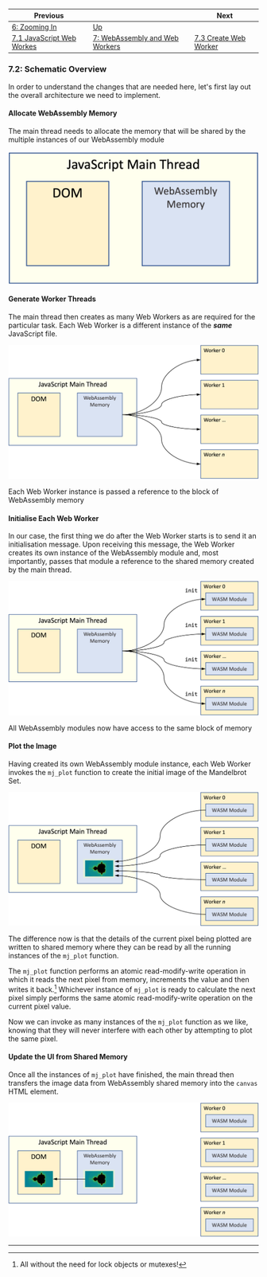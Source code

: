 | Previous | | Next
|---|---|---
| [6: Zooming In](../../06%20Zoom%20Image/) | [Up](../../) | 
| [7.1 JavaScript Web Workes](../01/) | [7: WebAssembly and Web Workers](../) | [7.3 Create Web Worker](../03/) 

### 7.2: Schematic Overview

In order to understand the changes that are needed here, let's first lay out the overall architecture we need to implement.

#### Allocate WebAssembly Memory

The main thread needs to allocate the memory that will be shared by the multiple instances of our WebAssembly module

![Allocate WebAssembly Memory](7.2.1.png)

#### Generate Worker Threads

The main thread then creates as many Web Workers as are required for the particular task.  Each Web Worker is a different instance of the ***same*** JavaScript file.

![Generate Web Workers](7.2.2.png)

Each Web Worker instance is passed a reference to the block of WebAssembly memory

#### Initialise Each Web Worker

In our case, the first thing we do after the Web Worker starts is to send it an initialisation message.  Upon receiving this message, the Web Worker creates its own instance of the WebAssembly module and, most importantly, passes that module a reference to the shared memory created by the main thread.

![Initialise the Web Workers](7.2.3.png)

All WebAssembly modules now have access to the same block of memory

#### Plot the Image

Having created its own WebAssembly module instance, each Web Worker invokes the `mj_plot` function to create the initial image of the Mandelbrot Set.

![Plot the Image](7.2.4.png)

The difference now is that the details of the current pixel being plotted are written to shared memory where they can be read by all the running instances of the `mj_plot` function.

The `mj_plot` function performs an atomic read-modify-write operation in which it reads the next pixel from memory, increments the value and then writes it back.[^1]  Whichever instance of `mj_plot` is ready to calculate the next pixel simply performs the same atomic read-modify-write operation on the current pixel value.

Now we can invoke as many instances of the `mj_plot` function as we like, knowing that they will never interfere with each other by attempting to plot the same pixel.

#### Update the UI from Shared Memory

Once all the instances of `mj_plot` have finished, the main thread then transfers the image data from WebAssembly shared memory into the `canvas` HTML element.

![Update the UI](7.2.5.png)







---
[^1]: All without the need for lock objects or mutexes!


